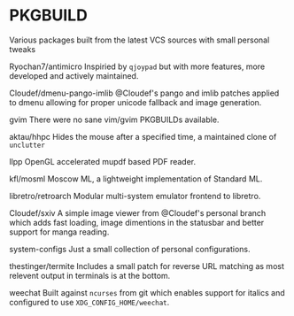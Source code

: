 # PKGBUILD
Various packages built from the latest VCS sources with small personal tweaks

Ryochan7/antimicro
    Inspiried by `qjoypad` but with more features, more developed and actively maintained.
        
Cloudef/dmenu-pango-imlib
    @Cloudef's pango and imlib patches applied to dmenu allowing for proper unicode fallback and image generation.

gvim
    There were no sane vim/gvim PKGBUILDs available.    

aktau/hhpc
    Hides the mouse after a specified time, a maintained clone of `unclutter`

llpp
    OpenGL accelerated mupdf based PDF reader.

kfl/mosml
    Moscow ML, a lightweight implementation of Standard ML.

libretro/retroarch
    Modular multi-system emulator frontend to libretro.

Cloudef/sxiv
    A simple image viewer from @Cloudef's personal branch which adds fast loading, image dimentions in the statusbar and better support for manga reading.

system-configs 
    Just a small collection of personal configurations.

thestinger/termite
    Includes a small patch for reverse URL matching as most relevent output in terminals is at the bottom.

weechat
    Built against `ncurses` from git which enables support for italics and configured to use `XDG_CONFIG_HOME/weechat`.

